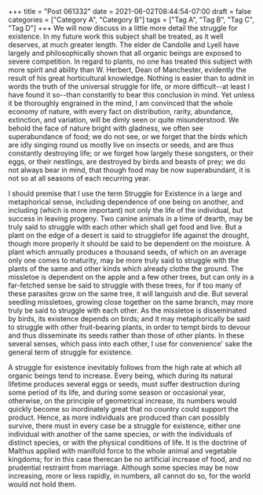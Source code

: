 +++
title = "Post 061332"
date = 2021-06-02T08:44:54-07:00
draft = false
categories = ["Category A", "Category B"]
tags = ["Tag A", "Tag B", "Tag C", "Tag D"]
+++
We will now discuss in a little more detail the struggle for existence. In my future work this subject shall be treated, as it well deserves, at much greater length. The elder de Candolle and Lyell have largely and philosophically shown that all organic beings are exposed to severe competition. In regard to plants, no one has treated this subject with more spirit and ability than W. Herbert, Dean of Manchester, evidently the result of his great horticultural knowledge. Nothing is easier than to admit in words the truth of the universal struggle for life, or more difficult--at least I have found it so--than constantly to bear this conclusion in mind. Yet unless it be thoroughly engrained in the mind, I am convinced that the whole economy of nature, with every fact on distribution, rarity, abundance, extinction, and variation, will be dimly seen or quite misunderstood. We behold the face of nature bright with gladness, we often see superabundance of food; we do not see, or we forget that the birds which are idly singing round us mostly live on insects or seeds, and are thus constantly destroying life; or we forget how largely these songsters, or their eggs, or their nestlings, are destroyed by birds and beasts of prey; we do not always bear in mind, that though food may be now superabundant, it is not so at all seasons of each recurring year.

I should premise that I use the term Struggle for Existence in a large and metaphorical sense, including dependence of one being on another, and including (which is more important) not only the life of the individual, but success in leaving progeny. Two canine animals in a time of dearth, may be truly said to struggle with each other which shall get food and live. But a plant on the edge of a desert is said to strugglefor life against the drought, though more properly it should be said to be dependent on the moisture. A plant which annually produces a thousand seeds, of which on an average only one comes to maturity, may be more truly said to struggle with the plants of the same and other kinds which already clothe the ground. The missletoe is dependent on the apple and a few other trees, but can only in a far-fetched sense be said to struggle with these trees, for if too many of these parasites grow on the same tree, it will languish and die. But several seedling missletoes, growing close together on the same branch, may more truly be said to struggle with each other. As the missletoe is disseminated by birds, its existence depends on birds; and it may metaphorically be said to struggle with other fruit-bearing plants, in order to tempt birds to devour and thus disseminate its seeds rather than those of other plants. In these several senses, which pass into each other, I use for convenience' sake the general term of struggle for existence.

A struggle for existence inevitably follows from the high rate at which all organic beings tend to increase. Every being, which during its natural lifetime produces several eggs or seeds, must suffer destruction during some period of its life, and during some season or occasional year, otherwise, on the principle of geometrical increase, its numbers would quickly become so inordinately great that no country could support the product. Hence, as more individuals are produced than can possibly survive, there must in every case be a struggle for existence, either one individual with another of the same species, or with the individuals of distinct species, or with the physical conditions of life. It is the doctrine of Malthus applied with manifold force to the whole animal and vegetable kingdoms; for in this case therecan be no artificial increase of food, and no prudential restraint from marriage. Although some species may be now increasing, more or less rapidly, in numbers, all cannot do so, for the world would not hold them.
